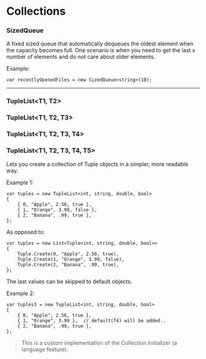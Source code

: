 # Collections

### SizedQueue<T>
A fixed sized queue that automatically dequeues the oldest element when the capacity becomes full. One scenario is when you need to get the last x number of elements and do not care about older elements.

Example:
```
var recentlyOpenedFiles = new SizedQueue<string>(10);
```

---
### TupleList<T1, T2>
### TupleList<T1, T2, T3>
### TupleList<T1, T2, T3, T4>
### TupleList<T1, T2, T3, T4, T5>
Lets you create a collection of Tuple objects in a simpler, more readable way. 

Example 1:
```
var tuples = new TupleList<int, string, double, bool>
{
    { 0, "Apple", 2.56, true },
    { 1, "Orange", 3.99, false },
    { 2, "Banana", .99, true },
};
```

As opposed to:
```
var tuples = new List<Tuple<int, string, double, bool>>
{
    Tuple.Create(0, "Apple", 2.56, true),
    Tuple.Create(1, "Orange", 3.99, false),
    Tuple.Create(2, "Banana", .99, true),
};
```

The last values can be skipped to default objects.

Example 2:
```
var tuples3 = new TupleList<int, string, double, bool>
{
    { 0, "Apple", 2.56, true },
    { 1, "Orange", 3.99 },  // default(T4) will be added..
    { 2, "Banana", .99, true },
};
```

> This is a custom implementation of the Collection Initializer (a language feature).

